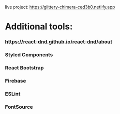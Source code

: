 live project: https://glittery-chimera-ced3b0.netlify.app


# Additional tools: 
### https://react-dnd.github.io/react-dnd/about
### Styled Components
### React Bootstrap
### Firebase
### ESLint
### FontSource
